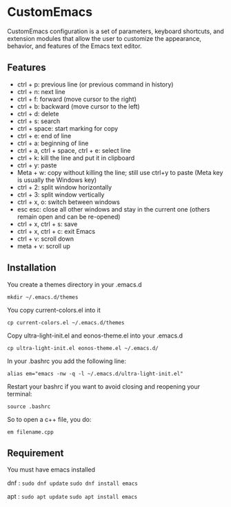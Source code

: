 # CustomEmacs
CustomEmacs configuration is a set of parameters, keyboard shortcuts, and extension modules that allow the user to customize the appearance, behavior, and features of the Emacs text editor.

## Features
- ctrl + p: previous line (or previous command in history)
- ctrl + n: next line
- ctrl + f: forward (move cursor to the right)
- ctrl + b: backward (move cursor to the left)
- ctrl + d: delete
- ctrl + s: search
- ctrl + space: start marking for copy
- ctrl + e: end of line
- ctrl + a: beginning of line
- ctrl + a, ctrl + space, ctrl + e: select line
- ctrl + k: kill the line and put it in clipboard
- ctrl + y: paste
- Meta + w: copy without killing the line; still use ctrl+y to paste (Meta key is usually the Windows key)
- ctrl + 2: split window horizontally
- ctrl + 3: split window vertically
- ctrl + x, o: switch between windows
- esc esc: close all other windows and stay in the current one (others remain open and can be re-opened)
- ctrl + x, ctrl + s: save
- ctrl + x, ctrl + c: exit Emacs
- ctrl + v: scroll down
- meta + v: scroll up

## Installation

You create a themes directory in your .emacs.d

```mkdir ~/.emacs.d/themes```

You copy current-colors.el into it

```cp current-colors.el ~/.emacs.d/themes```

Copy ultra-light-init.el and eonos-theme.el into your .emacs.d

```cp ultra-light-init.el eonos-theme.el ~/.emacs.d/```

In your .bashrc you add the following line:

```alias em="emacs -nw -q -l ~/.emacs.d/ultra-light-init.el"```

Restart your bashrc if you want to avoid closing and reopening your terminal:

```source .bashrc```

So to open a c++ file, you do:

```em filename.cpp```


## Requirement

You must have emacs installed

dnf :
```sudo dnf update```
```sudo dnf install emacs```

apt :
```sudo apt update```
```sudo apt install emacs```
